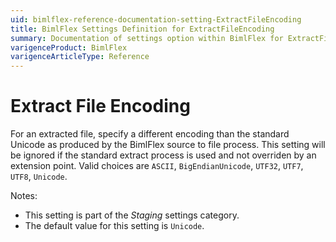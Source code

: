 ```yaml
---
uid: bimlflex-reference-documentation-setting-ExtractFileEncoding
title: BimlFlex Settings Definition for ExtractFileEncoding
summary: Documentation of settings option within BimlFlex for ExtractFileEncoding
varigenceProduct: BimlFlex
varigenceArticleType: Reference
---
```


# Extract File Encoding

For an extracted file, specify a different encoding than the standard Unicode as produced by the BimlFlex source to file process. This setting will be ignored if the standard extract process is used and not overriden by an extension point. Valid choices are `ASCII`, `BigEndianUnicode`, `UTF32`, `UTF7`, `UTF8`, `Unicode`.

Notes:

* This setting is part of the *Staging* settings category.
* The default value for this setting is `Unicode`.